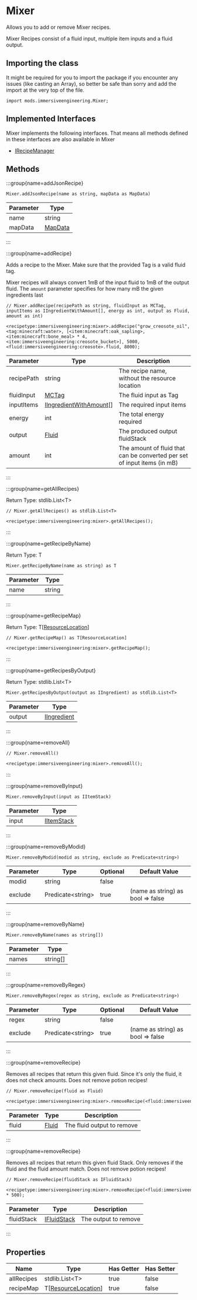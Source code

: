 # Mixer

Allows you to add or remove Mixer recipes.
 
 Mixer Recipes consist of a fluid input, multiple item inputs and a fluid output.

## Importing the class

It might be required for you to import the package if you encounter any issues (like casting an Array), so better be safe than sorry and add the import at the very top of the file.
```zenscript
import mods.immersiveengineering.Mixer;
```


## Implemented Interfaces
Mixer implements the following interfaces. That means all methods defined in these interfaces are also available in Mixer

- [IRecipeManager](/vanilla/api/recipe/manager/IRecipeManager)

## Methods

:::group{name=addJsonRecipe}

```zenscript
Mixer.addJsonRecipe(name as string, mapData as MapData)
```

| Parameter |                 Type                 |
|-----------|--------------------------------------|
| name      | string                               |
| mapData   | [MapData](/vanilla/api/data/MapData) |


:::

:::group{name=addRecipe}

Adds a recipe to the Mixer.
 Make sure that the provided Tag is a valid fluid tag.
 
 Mixer recipes will always convert 1mB of the input fluid to 1mB of the output fluid.
 The `amount` parameter specifies for how many mB the given ingredients last

```zenscript
// Mixer.addRecipe(recipePath as string, fluidInput as MCTag, inputItems as IIngredientWithAmount[], energy as int, output as Fluid, amount as int)

<recipetype:immersiveengineering:mixer>.addRecipe("grow_creosote_oil", <tag:minecraft:water>, [<item:minecraft:oak_sapling>, <item:minecraft:bone_meal> * 4, <item:immersiveengineering:creosote_bucket>], 5000, <fluid:immersiveengineering:creosote>.fluid, 8000);
```

| Parameter  |                                   Type                                   |                               Description                                |
|------------|--------------------------------------------------------------------------|--------------------------------------------------------------------------|
| recipePath | string                                                                   | The recipe name, without the resource location                           |
| fluidInput | [MCTag](/vanilla/api/tag/MCTag)                                          | The fluid input as Tag                                                   |
| inputItems | [IIngredientWithAmount](/vanilla/api/ingredient/IIngredientWithAmount)[] | The required input items                                                 |
| energy     | int                                                                      | The total energy required                                                |
| output     | [Fluid](/vanilla/api/fluid/Fluid)                                        | The produced output fluidStack                                           |
| amount     | int                                                                      | The amount of fluid that can be converted per set of input items (in mB) |


:::

:::group{name=getAllRecipes}

Return Type: stdlib.List&lt;T&gt;

```zenscript
// Mixer.getAllRecipes() as stdlib.List<T>

<recipetype:immersiveengineering:mixer>.getAllRecipes();
```

:::

:::group{name=getRecipeByName}

Return Type: T

```zenscript
Mixer.getRecipeByName(name as string) as T
```

| Parameter |  Type  |
|-----------|--------|
| name      | string |


:::

:::group{name=getRecipeMap}

Return Type: T[[ResourceLocation](/vanilla/api/resource/ResourceLocation)]

```zenscript
// Mixer.getRecipeMap() as T[ResourceLocation]

<recipetype:immersiveengineering:mixer>.getRecipeMap();
```

:::

:::group{name=getRecipesByOutput}

Return Type: stdlib.List&lt;T&gt;

```zenscript
Mixer.getRecipesByOutput(output as IIngredient) as stdlib.List<T>
```

| Parameter |                        Type                        |
|-----------|----------------------------------------------------|
| output    | [IIngredient](/vanilla/api/ingredient/IIngredient) |


:::

:::group{name=removeAll}

```zenscript
// Mixer.removeAll()

<recipetype:immersiveengineering:mixer>.removeAll();
```

:::

:::group{name=removeByInput}

```zenscript
Mixer.removeByInput(input as IItemStack)
```

| Parameter |                    Type                    |
|-----------|--------------------------------------------|
| input     | [IItemStack](/vanilla/api/item/IItemStack) |


:::

:::group{name=removeByModid}

```zenscript
Mixer.removeByModid(modid as string, exclude as Predicate<string>)
```

| Parameter |          Type           | Optional |           Default Value           |
|-----------|-------------------------|----------|-----------------------------------|
| modid     | string                  | false    |                                   |
| exclude   | Predicate&lt;string&gt; | true     | (name as string) as bool => false |


:::

:::group{name=removeByName}

```zenscript
Mixer.removeByName(names as string[])
```

| Parameter |   Type   |
|-----------|----------|
| names     | string[] |


:::

:::group{name=removeByRegex}

```zenscript
Mixer.removeByRegex(regex as string, exclude as Predicate<string>)
```

| Parameter |          Type           | Optional |           Default Value           |
|-----------|-------------------------|----------|-----------------------------------|
| regex     | string                  | false    |                                   |
| exclude   | Predicate&lt;string&gt; | true     | (name as string) as bool => false |


:::

:::group{name=removeRecipe}

Removes all recipes that return this given fluid.
 Since it's only the fluid, it does not check amounts.
 Does not remove potion recipes!

```zenscript
// Mixer.removeRecipe(fluid as Fluid)

<recipetype:immersiveengineering:mixer>.removeRecipe(<fluid:immersiveengineering:concrete>.fluid);
```

| Parameter |               Type                |        Description         |
|-----------|-----------------------------------|----------------------------|
| fluid     | [Fluid](/vanilla/api/fluid/Fluid) | The fluid output to remove |


:::

:::group{name=removeRecipe}

Removes all recipes that return this given fluid Stack.
 Only removes if the fluid and the fluid amount match.
 Does not remove potion recipes!

```zenscript
// Mixer.removeRecipe(fluidStack as IFluidStack)

<recipetype:immersiveengineering:mixer>.removeRecipe(<fluid:immersiveengineering:concrete> * 500);
```

| Parameter  |                    Type                     |     Description      |
|------------|---------------------------------------------|----------------------|
| fluidStack | [IFluidStack](/forge/api/fluid/IFluidStack) | The output to remove |


:::


## Properties

|    Name    |                             Type                              | Has Getter | Has Setter |
|------------|---------------------------------------------------------------|------------|------------|
| allRecipes | stdlib.List&lt;T&gt;                                          | true       | false      |
| recipeMap  | T[[ResourceLocation](/vanilla/api/resource/ResourceLocation)] | true       | false      |

